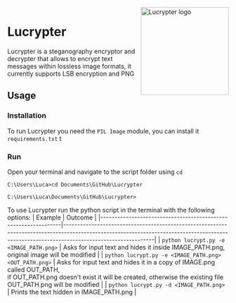 <a>
    <img src="https://i.imgur.com/MYoL8dH.png" alt="Lucrypter logo" title="Lucrypter" align="right" height="200" />
</a>



# Lucrypter
Lucrypter is a steganography encryptor and decrypter that allows to encrypt text messages within lossless image formats, it currently supports LSB encryption and PNG

## Usage
### Installation
To run Lucrypter you need the `PIL Image` module, you can install it  `requirements.txt` t
### Run
Open your terminal and navigate to the script folder using `cd`
```
C:\Users\Luca>cd Documents\GitHub\Lucrypter

C:\Users\Luca\Documents\GitHub\Lucrypter> 
```

To use Lucrypter run the python script in the terminal with the following options:
| Example                                                        | Outcome                                                                                                                                                                                    |
|----------------------------------------------------------------|--------------------------------------------------------------------------------------------------------------------------------------------------------------------------------------------|
| `python lucrypt.py -e <IMAGE_PATH.png>`                        | Asks for input text and hides it inside IMAGE_PATH.png, original image will be modified                                                                                                    |
| `python lucrypt.py -e <IMAGE_PATH.png> <OUT_PATH.png>`         | Asks for input text and hides it in a copy of IMAGE.png called OUT_PATH, <br> if OUT_PATH.png  doesn't exist it will be created, otherwise the existing file OUT_PATH.png will be modified |
| `python lucrypt.py -d <IMAGE_PATH.png>`                        | Prints the text hidden in IMAGE_PATH.png                                                                                                                                                   |
